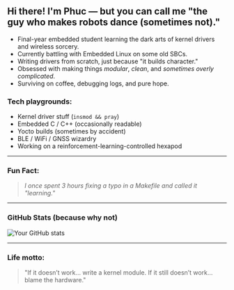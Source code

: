## Hi there! I'm Phuc — but you can call me "the guy who makes robots dance (sometimes not)."

- Final-year embedded student learning the dark arts of kernel drivers and wireless sorcery.
- Currently battling with Embedded Linux on some old SBCs.
- Writing drivers from scratch, just because "it builds character."
- Obsessed with making things *modular*, *clean*, and *sometimes overly complicated*.
- Surviving on coffee, debugging logs, and pure hope.

### Tech playgrounds:
- Kernel driver stuff (`insmod && pray`)
- Embedded C / C++ (occasionally readable)
- Yocto builds (sometimes by accident)
- BLE / WiFi / GNSS wizardry
- Working on a reinforcement-learning-controlled hexapod

---

### Fun Fact:
> *I once spent 3 hours fixing a typo in a Makefile and called it "learning."*

---

### GitHub Stats (because why not)
![Your GitHub stats](https://github-readme-stats.vercel.app/api?username=NguyenTrongPhuc552003&show_icons=true&theme=tokyonight)

---

### Life motto:
> "If it doesn’t work... write a kernel module. If it still doesn’t work… blame the hardware."  
